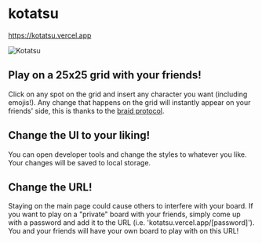 # kotatsu
https://kotatsu.vercel.app

![Kotatsu](https://i.imgur.com/mfYX909.png?2)


## Play on a 25x25 grid with your friends! 
Click on any spot on the grid and insert any character you want (including emojis!). Any change that happens on the grid will instantly appear on your friends' side, this is thanks to the [braid protocol](https://braid.org).

## Change the UI to your liking!
You can open developer tools and change the styles to whatever you like. Your changes will be saved to local storage.

## Change the URL!
Staying on the main page could cause others to interfere with your board. If you want to play on a "private" board with your friends, simply come up with a password and add it to the URL (i.e. 'kotatsu.vercel.app/[password]'). You and your friends will have your own board to play with on this URL!
